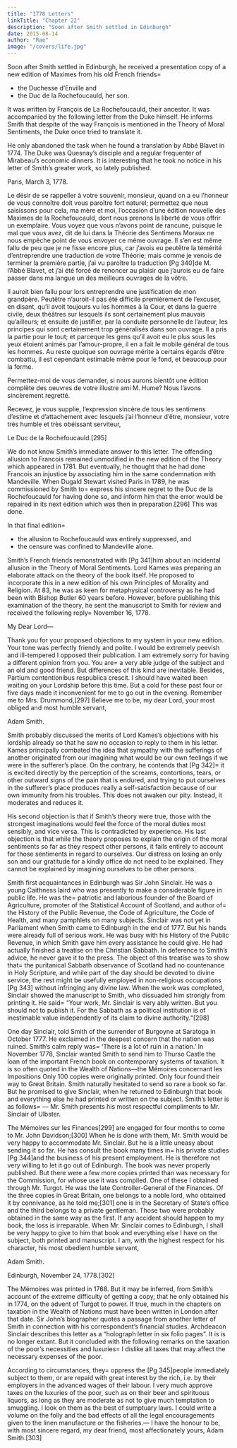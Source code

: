 ```yaml
---
title: "1778 Letters"
linkTitle: "Chapter 22"
description: "Soon after Smith settled in Edinburgh"
date: 2015-08-14
author: "Rae"
image: "/covers/life.jpg"
---
```




Soon after Smith settled in Edinburgh, he received a presentation copy of a new edition of Maximes from his old French friends= 
- the Duchesse d’Enville and
- the Duc de la Rochefoucauld, her son.

It was written by François de La Rochefoucauld, their ancestor.
It was accompanied by the following letter from the Duke himself.
He informs Smith that despite of the way François is mentioned in the Theory of Moral Sentiments, the Duke once tried to translate it.

He only abandoned the task when he found a translation by Abbé Blavet in 1774.
The Duke was Quesnay’s disciple and a regular frequenter of Mirabeau’s economic dinners.
It is interesting that he took no notice in his letter of Smith’s greater work, so lately published.


Paris, March 3, 1778.

Le désir de se rappeller à votre souvenir, monsieur, quand on a eu l’honneur de vous connoître doit vous paroître fort naturel; permettez que nous saisissons pour cela, ma mère et moi, l’occasion d’une édition nouvelle des Maximes de la Rochefoucauld, dont nous prenons la liberté de vous offrir un exemplaire. Vous voyez que vous n’avons point de rancune, puisque le mal que vous avez, dit de lui dans la Théorie des Sentimens Moraux ne nous empêche point de vous envoyer ce même ouvrage. Il s’en est même fallu de peu que je ne fisse encore plus, car j’avois eu peutêtre la témérité d’entreprendre une traduction de votre Théorie; mais comme je venois de terminer la première partie, j’ai vu paroître la traduction [Pg 340]de M. l’Abbé Blavet, et j’ai été forcé de renoncer au plaisir que j’aurois eu de faire passer dans ma langue un des meilleurs ouvrages de la vôtre.

Il auroit bien fallu pour lors entreprendre une justification de mon grandpère. Peutêtre n’auroit-il pas été difficile premièrement de l’excuser, en disant, qu’il avoit toujours vu les hommes à la Cour, et dans la guerre civile, deux théâtres sur lesquels ils sont certainement plus mauvais qu’ailleurs; et ensuite de justifier, par la conduite personnelle de l’auteur, les principes qui sont certainement trop généralisés dans son ouvrage. Il a pris la partie pour le tout; et parceque les gens qu’il avoit eu le plus sous les yeux étoient animés par l’amour-propre, il en a fait le mobile général de tous les hommes. Au reste quoique son ouvrage mérite à certains égards d’être combattu, il est cependant estimable même pour le fond, et beaucoup pour la forme.

Permettez-moi de vous demander, si nous aurons bientôt une édition complète des oeuvres de votre illustre ami M. Hume? Nous l’avons sincèrement regretté.

Recevez, je vous supplie, l’expression sincère de tous les sentimens d’estime et d’attachement avec lesquels j’ai l’honneur d’être, monsieur, votre très humble et très obéissant serviteur,

Le Duc de la Rochefoucauld.[295]



We do not know Smith’s immediate answer to this letter.
The offending allusion to Francois remained unmodified in the new edition of the Theory which appeared in 1781.
But eventually, he thought that he had done Francois an injustice by associating him in the same condemnation with Mandeville.
When Dugald Stewart visited Paris in 1789, he was commissioned by Smith to= 
express his sincere regret to the Duc de la Rochefoucauld for having done so, and
inform him that the error would be repaired in its next edition which was then in preparation.[296]
This was done.

In that final edition= 
- the allusion to Rochefoucauld was entirely suppressed, and
- the censure was confined to Mandeville alone.
 

Smith’s French friends remonstrated with [Pg 341]him about an incidental allusion in the Theory of Moral Sentiments.
Lord Kames was preparing an elaborate attack on the theory of the book itself.
He proposed to incorporate this in a new edition of his own Principles of Morality and Religion.
At 83, he was as keen for metaphysical controversy as he had been with Bishop Butler 60 years before.
However, before publishing this examination of the theory, he sent the manuscript to Smith for review and received the following reply= 
November 16, 1778.

My Dear Lord—

Thank you for your proposed objections to my system in your new edition.
Your tone was perfectly friendly and polite.
I would be extremely peevish and ill-tempered I opposed their publication.
I am extremely sorry for having a different opinion from you.
You are= 
a very able judge of the subject and
an old and good friend.
But differences of this kind are inevitable.
Besides, Partium contentionibus respublica crescit.
I should have waited been waiting on your Lordship before this time.
But a cold for these past four or five days made it inconvenient for me to go out in the evening.
Remember me to Mrs. Drummond,[297]
Believe me to be, my dear Lord, your most obliged and most humble servant,

Adam Smith.

Smith probably discussed the merits of Lord Kames’s objections with his lordship already
so that he saw no occasion to reply to them in his letter.
Kames principally combated the idea that sympathy with the sufferings of another originated from our imagining what would be our own feelings if we were in the sufferer’s place.
On the contrary, he contends that [Pg 342]= 
it is excited directly by the perception of the screams, contortions, tears, or other outward signs of the pain that is endured, and
trying to put ourselves in the sufferer’s place produces really a self-satisfaction because of our own immunity from his troubles.
This does not awaken our pity.
Instead, it moderates and reduces it.
 

His second objection is that if Smith’s theory were true, those with the strongest imaginations would feel the force of the moral duties most sensibly, and vice versa.
This is contradicted by experience.
His last objection is that while the theory proposes to explain the origin of the moral sentiments so far as they respect other persons, it fails entirely to account for those sentiments in regard to ourselves.
Our distress on losing an only son and our gratitude for a kindly office do not need to be explained.
They cannot be explained by imagining ourselves to be other persons.
 

Smith first acquaintances in Edinburgh was Sir John Sinclair.
He was a young Caithness laird who was presently to make a considerable figure in public life.
He was the= 
patriotic and laborious founder of the Board of Agriculture,
promoter of the Statistical Account of Scotland, and
author of= 
the History of the Public Revenue, the Code of Agriculture, the Code of Health, and
many pamphlets on many subjects.
Sinclair was not yet in Parliament when Smith came to Edinburgh in the end of 1777.
But his hands were already full of serious work.
He was busy with his History of the Public Revenue, in which Smith gave him every assistance he could give.
He had actually finished a treatise on the Christian Sabbath.
In deference to Smith’s advice, he never gave it to the press.
The object of this treatise was to show that= 
the puritanical Sabbath observance of Scotland had no countenance in Holy Scripture, and
while part of the day should be devoted to divine service, the rest might be usefully employed in non-religious occupations [Pg 343] without infringing any divine law.
When the work was completed, Sinclair showed the manuscript to Smith, who dissuaded him strongly from printing it.
He said= 
“Your work, Mr. Sinclair is very ably written.
But you should not to publish it.
For the Sabbath as a political institution is of inestimable value independently of its claim to divine authority.“[298]
 

One day Sinclair, told Smith of the surrender of Burgoyne at Saratoga in October 1777.
He exclaimed in the deepest concern that the nation was ruined.
Smith’s calm reply was=  ‘There is a lot of ruin in a nation.’
In November 1778, Sinclair wanted Smith to send him to Thurso Castle the loan of the important French book on contemporary systems of taxation.
It is so often quoted in the Wealth of Nations—the Mémoires concernant les Impositions
Only 100 copies were originally printed.
Only four found their way to Great Britain.
Smith naturally hesitated to send so rare a book so far.
But he promised to give Sinclair, when he returned to Edinburgh that book and everything else he had printed or written on the subject.
Smith’s letter is as follows= —
Mr. Smith presents his most respectful compliments to Mr. Sinclair of Ulbster.

The Mémoires sur les Finances[299] are engaged for four months to come to Mr. John Davidson;[300]
When he is done with them, Mr. Smith would be very happy to accommodate Mr. Sinclair.
But he is a little uneasy about sending it so far.
He has consult the book many times in= 
his private studies [Pg 344]and
the business of his present employment.
He is therefore not very willing to let it go out of Edinburgh.
The book was never properly published.
But there were a few more copies printed than was necessary for the Commission, for whose use it was compiled.
One of these I obtained through Mr. Turgot.
He was the late Controller-General of the Finances.
Of the three copies in Great Britain, one belongs to a noble lord, who obtained it by connivance, as he told me;[301]
one is in the Secretary of State’s office
and the third belongs to a private gentleman.
Those two were probably obtained in the same way as the first.
If any accident should happen to my book, the loss is irreparable.
When Mr. Sinclair comes to Edinburgh, I shall be very happy to give to him that book and everything else I have on the subject, both printed and manuscript.
I am, with the highest respect for his character, his most obedient humble servant,

Adam Smith.

Edinburgh, November 24, 1778.[302]

The Mémoires was printed in 1768.
But it may be inferred, from Smith’s account of the extreme difficulty of getting a copy, that he only obtained his in 1774, on the advent of Turgot to power.
If true, much in the chapters on taxation in the Wealth of Nations must have been written in London after that date.
Sir John’s biographer quotes a passage from another letter of Smith in connection with his correspondent’s financial studies.
Archdeacon Sinclair describes this letter as a “holograph letter in six folio pages”.
It is is no longer extant.
But it concluded with the following remarks on the taxation of the poor’s necessities and luxuries= 
I dislike all taxes that may affect the necessary expenses of the poor.

According to circumstances, they= 
oppress the [Pg 345]people immediately subject to them, or
are repaid with great interest by the rich, i.e. by their employers in the advanced wages of their labour.
I very much approve taxes on the luxuries of the poor, such as on their beer and spirituous liquors, as long as they are moderate as not to give much temptation to smuggling.
I look on them as the best of sumptuary laws.
I could write a volume on the folly and the bad effects of all the legal encouragements given to the linen manufacture or the fisheries.—
I have the honour to be, with most sincere regard, my dear friend, most affectionately yours,
Adam Smith.[303]